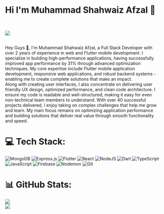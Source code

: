 # Hi I'm Muhammad Shahwaiz Afzal 🤵
<br>

[![](https://visitcount.itsvg.in/api?id=Shahwaiz24&icon=4&color=6)](https://visitcount.itsvg.in)

<!-- Proudly created with GPRM ( https://gprm.itsvg.in ) -->
<br>
Hey Guys 👋, I'm Muhammad Shahwaiz Afzal, a Full Stack Developer with over 2 years of experience in web and Flutter mobile development. I specialize in building high-performance applications, having successfully improved app performance by 31% through advanced optimization techniques. My core expertise include Flutter mobile application development, responsive web applications, and robust backend systems - enabling me to create complete solutions that make an impact.
<br>
Along with creating user interfaces, I also concentrate on delivering user friendly UX design, optimized performance, and clean code architecture. I ensure my code is readable and well-structured, making it easy for even non-technical team members to understand. With over 40 successful projects delivered, I enjoy taking on complex challenges that help me grow and learn. My main focus remains on optimizing application performance and building solutions that deliver real value through smooth functionality and speed.
<br>


# 💻 Tech Stack:
![MongoDB](https://img.shields.io/badge/MongoDB-%234ea94b.svg?style=for-the-badge&logo=mongodb&logoColor=white) ![Express.js](https://img.shields.io/badge/express.js-%23404d59.svg?style=for-the-badge&logo=express&logoColor=%2361DAFB) ![Flutter](https://img.shields.io/badge/Flutter-%2302569B.svg?style=for-the-badge&logo=Flutter&logoColor=white) ![React](https://img.shields.io/badge/react-%2320232a.svg?style=for-the-badge&logo=react&logoColor=%2361DAFB) ![NodeJS](https://img.shields.io/badge/node.js-6DA55F?style=for-the-badge&logo=node.js&logoColor=white) ![Dart](https://img.shields.io/badge/dart-%230175C2.svg?style=for-the-badge&logo=dart&logoColor=white) ![TypeScript](https://img.shields.io/badge/typescript-%23007ACC.svg?style=for-the-badge&logo=typescript&logoColor=white) ![JavaScript](https://img.shields.io/badge/javascript-%23323330.svg?style=for-the-badge&logo=javascript&logoColor=%23F7DF1E) ![Firebase](https://img.shields.io/badge/firebase-%23039BE5.svg?style=for-the-badge&logo=firebase) ![Nodemon](https://img.shields.io/badge/NODEMON-%23323330.svg?style=for-the-badge&logo=nodemon&logoColor=%BBDEAD) ![Git](https://img.shields.io/badge/git-%23F05033.svg?style=for-the-badge&logo=git&logoColor=white)
# 📊 GitHub Stats:
![](https://github-readme-streak-stats.herokuapp.com/?user=Shahwaiz24&theme=dark&hide_border=false)<br/>
![](https://github-readme-stats.vercel.app/api/top-langs/?username=Shahwaiz24&theme=dark&hide_border=false&include_all_commits=true&count_private=false&layout=compact)



